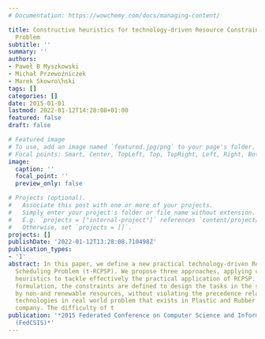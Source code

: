 ```yaml
---
# Documentation: https://wowchemy.com/docs/managing-content/

title: Constructive heuristics for technology-driven Resource Constrained Scheduling
  Problem
subtitle: ''
summary: ''
authors:
- Paweł B Myszkowski
- Michał Przewoźniczek
- Marek Skowro\ŉski
tags: []
categories: []
date: 2015-01-01
lastmod: 2022-01-12T14:28:08+01:00
featured: false
draft: false

# Featured image
# To use, add an image named `featured.jpg/png` to your page's folder.
# Focal points: Smart, Center, TopLeft, Top, TopRight, Left, Right, BottomLeft, Bottom, BottomRight.
image:
  caption: ''
  focal_point: ''
  preview_only: false

# Projects (optional).
#   Associate this post with one or more of your projects.
#   Simply enter your project's folder or file name without extension.
#   E.g. `projects = ["internal-project"]` references `content/project/deep-learning/index.md`.
#   Otherwise, set `projects = []`.
projects: []
publishDate: '2022-01-12T13:28:08.710498Z'
publication_types:
- '1'
abstract: In this paper, we define a new practical technology-driven Resource Constrained
  Scheduling Problem (t-RCPSP). We propose three approaches, applying constructive
  heuristics to tackle effectively the practical application of RCPSP. In the RCPSP
  formulation, the constraints are defined to design the tasks in the spaces constructed
  by non-and renewable resources, without violating the precedence relationships and
  technologies in real world problem that exists in Plastic and Rubber Processing
  company. The difficulty of t
publication: '*2015 Federated Conference on Computer Science and Information Systems
  (FedCSIS)*'
---
```

